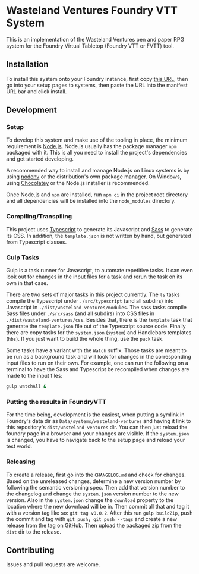 # Wasteland Ventures Foundry VTT System

This is an implementation of the Wasteland Ventures pen and paper RPG system for
the Foundry Virtual Tabletop (Foundry VTT or FVTT) tool.

## Installation

To install this system onto your Foundry instance, first copy [this
URL][system], then go into your setup pages to systems, then paste the URL into
the manifest URL bar and click install.

## Development

### Setup

To develop this system and make use of the tooling in place, the minimum
requirement is [Node.js][nodeJs]. Node.js usually has the package manager `npm`
packaged with it. This is all you need to install the project's dependencies and
get started developing.

A recommended way to install and manage Node.js on Linux systems is by using
[nodenv][nodenv] or the distribution's own package manager. On Windows, using
[Chocolatey][choco] or the Node.js installer is recommended.

Once Node.js and `npm` are installed, run `npm ci` in the project root directory
and all dependencies will be installed into the `node_modules` directory.

### Compiling/Transpiling

This project uses [Typescript][ts] to generate its Javascript and [Sass][sass]
to generate its CSS. In addition, the `template.json` is not written by hand,
but generated from Typescript classes.

### Gulp Tasks

Gulp is a task runner for Javascript, to automate repetitive tasks. It can even
look out for changes in the input files for a task and rerun the task on its own
in that case.

There are two sets of major tasks in this project currently. The `ts` tasks
compile the Typescript under `./src/typescript` (and all subdirs) into
Javascript in `./dist/wasteland-ventures/modules`. The `sass` tasks compile Sass
files under `./src/sass` (and all subdirs) into CSS files in
`./dist/wasteland-ventures/css`. Besides that, there is the `template` task that
generate the `template.json` file out of the Typescript source code. Finally
there are copy tasks for the `system.json` (`system`) and Handlebars templates
(`hbs`). If you just want to build the whole thing, use the `pack` task.

Some tasks have a variant with the `Watch` suffix. Those tasks are meant to be
run as a background task and will look for changes in the corresponding input
files to run on their own. For example, one can run the following on a terminal
to have the Sass and Typescript be recompiled when changes are made to the input
files:
```sh
gulp watchAll &
```

### Putting the results in FoundryVTT

For the time being, development is the easiest, when putting a symlink in
Foundry's data dir as `Data/systems/wasteland-ventures` and having it link to
this repository's `dist/wasteland-ventures` dir. You can then just reload the
foundry page in a browser and your changes are visible. If the `system.json` is
changed, you have to navigate back to the setup page and reload your test world.

### Releasing

To create a release, first go into the `CHANGELOG.md` and check for changes.
Based on the unreleased changes, determine a new version number by following the
semantic versioning spec. Then add that version number to the changelog and
change the `system.json` version number to the new version. Also in the
`system.json` change the `download` property to the location where the new
download will be in. Then commit all that and tag it with a version tag like so:
`git tag v0.0.2`. After this run `gulp buildZip`, push the commit and tag with
`git push; git push --tags` and create a new release from the tag on GitHub.
Then upload the packaged zip from the `dist` dir to the release.

## Contributing

Issues and pull requests are welcome.

[system]: https://raw.githubusercontent.com/Wasteland-Ventures-Group/WV-VTT-module/main/src/system.json
[nodeJs]: https://nodejs.org/en/
[nodenv]: https://github.com/nodenv/nodenv
[choco]: https://chocolatey.org/
[ts]: https://www.typescriptlang.org/
[sass]: https://sass-lang.com/
